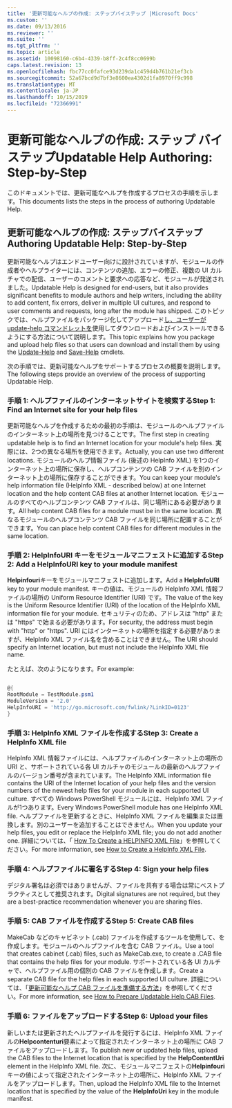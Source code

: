 ```yaml
---
title: '更新可能なヘルプの作成: ステップバイステップ |Microsoft Docs'
ms.custom: ''
ms.date: 09/13/2016
ms.reviewer: ''
ms.suite: ''
ms.tgt_pltfrm: ''
ms.topic: article
ms.assetid: 10098160-c6b4-4339-b8ff-2c4f8cc0699b
caps.latest.revision: 13
ms.openlocfilehash: fbc77cc0fafce93d239da1c459d4b761b21ef3cb
ms.sourcegitcommit: 52a67bcd9d7bf3e8600ea4302d1fa8970ff9c998
ms.translationtype: MT
ms.contentlocale: ja-JP
ms.lasthandoff: 10/15/2019
ms.locfileid: "72366991"
---
```

# <a name="updatable-help-authoring-step-by-step"></a><span data-ttu-id="42f83-102">更新可能なヘルプの作成: ステップ バイ ステップ</span><span class="sxs-lookup"><span data-stu-id="42f83-102">Updatable Help Authoring: Step-by-Step</span></span>

<span data-ttu-id="42f83-103">このドキュメントでは、更新可能なヘルプを作成するプロセスの手順を示します。</span><span class="sxs-lookup"><span data-stu-id="42f83-103">This documents lists the steps in the process of authoring Updatable Help.</span></span>

## <a name="authoring-updatable-help-step-by-step"></a><span data-ttu-id="42f83-104">更新可能なヘルプの作成: ステップバイステップ</span><span class="sxs-lookup"><span data-stu-id="42f83-104">Authoring Updatable Help: Step-by-Step</span></span>

<span data-ttu-id="42f83-105">更新可能なヘルプはエンドユーザー向けに設計されていますが、モジュールの作成者やヘルプライターには、コンテンツの追加、エラーの修正、複数の UI カルチャでの配信、ユーザーのコメントと要求への応答など、モジュールが発送されました。</span><span class="sxs-lookup"><span data-stu-id="42f83-105">Updatable Help is designed for end-users, but it also provides significant benefits to module authors and help writers, including the ability to add content, fix errors, deliver in multiple UI cultures, and respond to user comments and requests, long after the module has shipped.</span></span> <span data-ttu-id="42f83-106">このトピックでは、ヘルプファイルをパッケージ化してアップロード[し、ユーザーが update-help コマンド](/powershell/module/Microsoft.PowerShell.Core/Update-Help)[レットを](/powershell/module/Microsoft.PowerShell.Core/Save-Help)使用してダウンロードおよびインストールできるようにする方法について説明します。</span><span class="sxs-lookup"><span data-stu-id="42f83-106">This topic explains how you package and upload help files so that users can download and install them by using the [Update-Help](/powershell/module/Microsoft.PowerShell.Core/Update-Help) and [Save-Help](/powershell/module/Microsoft.PowerShell.Core/Save-Help) cmdlets.</span></span>

<span data-ttu-id="42f83-107">次の手順では、更新可能なヘルプをサポートするプロセスの概要を説明します。</span><span class="sxs-lookup"><span data-stu-id="42f83-107">The following steps provide an overview of the process of supporting Updatable Help.</span></span>

### <a name="step-1-find-an-internet-site-for-your-help-files"></a><span data-ttu-id="42f83-108">手順 1: ヘルプファイルのインターネットサイトを検索する</span><span class="sxs-lookup"><span data-stu-id="42f83-108">Step 1: Find an Internet site for your help files</span></span>

<span data-ttu-id="42f83-109">更新可能なヘルプを作成するための最初の手順は、モジュールのヘルプファイルのインターネット上の場所を見つけることです。</span><span class="sxs-lookup"><span data-stu-id="42f83-109">The first step in creating updatable help is to find an Internet location for your module's help files.</span></span> <span data-ttu-id="42f83-110">実際には、2つの異なる場所を使用できます。</span><span class="sxs-lookup"><span data-stu-id="42f83-110">Actually, you can use two different locations.</span></span> <span data-ttu-id="42f83-111">モジュールのヘルプ情報ファイル (後述の HelpInfo XML) を1つのインターネット上の場所に保存し、ヘルプコンテンツの CAB ファイルを別のインターネット上の場所に保存することができます。</span><span class="sxs-lookup"><span data-stu-id="42f83-111">You can keep your module's help information file (HelpInfo XML - described below) at one Internet location and the help content CAB files at another Internet location.</span></span> <span data-ttu-id="42f83-112">モジュールのすべてのヘルプコンテンツ CAB ファイルは、同じ場所にある必要があります。</span><span class="sxs-lookup"><span data-stu-id="42f83-112">All help content CAB files for a module must be in the same location.</span></span> <span data-ttu-id="42f83-113">異なるモジュールのヘルプコンテンツ CAB ファイルを同じ場所に配置することができます。</span><span class="sxs-lookup"><span data-stu-id="42f83-113">You can place help content CAB files for different modules in the same location.</span></span>

### <a name="step-2-add-a-helpinfouri-key-to-your-module-manifest"></a><span data-ttu-id="42f83-114">手順 2: HelpInfoURI キーをモジュールマニフェストに追加する</span><span class="sxs-lookup"><span data-stu-id="42f83-114">Step 2: Add a HelpInfoURI key to your module manifest</span></span>

<span data-ttu-id="42f83-115">**Helpinfouri**キーをモジュールマニフェストに追加します。</span><span class="sxs-lookup"><span data-stu-id="42f83-115">Add a **HelpInfoURI** key to your module manifest.</span></span> <span data-ttu-id="42f83-116">キーの値は、モジュールの HelpInfo XML 情報ファイルの場所の Uniform Resource Identifier (URI) です。</span><span class="sxs-lookup"><span data-stu-id="42f83-116">The value of the key is the Uniform Resource Identifier (URI) of the location of the HelpInfo XML information file for your module.</span></span> <span data-ttu-id="42f83-117">セキュリティのため、アドレスは "http" または "https" で始まる必要があります。</span><span class="sxs-lookup"><span data-stu-id="42f83-117">For security, the address must begin with "http" or "https".</span></span> <span data-ttu-id="42f83-118">URI にはインターネットの場所を指定する必要がありますが、HelpInfo XML ファイル名を含めることはできません。</span><span class="sxs-lookup"><span data-stu-id="42f83-118">The URI should specify an Internet location, but must not include the HelpInfo XML file name.</span></span>

<span data-ttu-id="42f83-119">たとえば、次のようになります。</span><span class="sxs-lookup"><span data-stu-id="42f83-119">For example:</span></span>

```powershell

@{
RootModule = TestModule.psm1
ModuleVersion = '2.0'
HelpInfoURI = 'http://go.microsoft.com/fwlink/?LinkID=0123'
}
```

### <a name="step-3-create-a-helpinfo-xml-file"></a><span data-ttu-id="42f83-120">手順 3: HelpInfo XML ファイルを作成する</span><span class="sxs-lookup"><span data-stu-id="42f83-120">Step 3: Create a HelpInfo XML file</span></span>

<span data-ttu-id="42f83-121">HelpInfo XML 情報ファイルには、ヘルプファイルのインターネット上の場所の URI と、サポートされている各 UI カルチャのモジュールの最新のヘルプファイルのバージョン番号が含まれています。</span><span class="sxs-lookup"><span data-stu-id="42f83-121">The HelpInfo XML information file contains the URI of the Internet location of your help files and the version numbers of the newest help files for your module in each supported UI culture.</span></span> <span data-ttu-id="42f83-122">すべての Windows PowerShell モジュールには、HelpInfo XML ファイルが1つあります。</span><span class="sxs-lookup"><span data-stu-id="42f83-122">Every Windows PowerShell module has one HelpInfo XML file.</span></span> <span data-ttu-id="42f83-123">ヘルプファイルを更新するときに、HelpInfo XML ファイルを編集または置換します。別のユーザーを追加することはできません。</span><span class="sxs-lookup"><span data-stu-id="42f83-123">When you update your help files, you edit or replace the HelpInfo XML file; you do not add another one.</span></span> <span data-ttu-id="42f83-124">詳細については、「 [How To Create a HELPINFO XML File](./how-to-create-a-helpinfo-xml-file.md)」を参照してください。</span><span class="sxs-lookup"><span data-stu-id="42f83-124">For more information, see [How to Create a HelpInfo XML File](./how-to-create-a-helpinfo-xml-file.md).</span></span>

### <a name="step-4-sign-your-help-files"></a><span data-ttu-id="42f83-125">手順 4: ヘルプファイルに署名する</span><span class="sxs-lookup"><span data-stu-id="42f83-125">Step 4: Sign your help files</span></span>

<span data-ttu-id="42f83-126">デジタル署名は必須ではありませんが、ファイルを共有する場合は常にベストプラクティスとして推奨されます。</span><span class="sxs-lookup"><span data-stu-id="42f83-126">Digital signatures are not required, but they are a best-practice recommendation whenever you are sharing files.</span></span>

### <a name="step-5-create-cab-files"></a><span data-ttu-id="42f83-127">手順 5: CAB ファイルを作成する</span><span class="sxs-lookup"><span data-stu-id="42f83-127">Step 5: Create CAB files</span></span>

<span data-ttu-id="42f83-128">MakeCab などのキャビネット (.cab) ファイルを作成するツールを使用して、を作成します。モジュールのヘルプファイルを含む CAB ファイル。</span><span class="sxs-lookup"><span data-stu-id="42f83-128">Use a tool that creates cabinet (.cab) files, such as MakeCab.exe, to create a .CAB file that contains the help files for your module.</span></span> <span data-ttu-id="42f83-129">サポートされている各 UI カルチャで、ヘルプファイル用の個別の CAB ファイルを作成します。</span><span class="sxs-lookup"><span data-stu-id="42f83-129">Create a separate CAB file for the help files in each supported UI culture.</span></span> <span data-ttu-id="42f83-130">詳細については、「[更新可能なヘルプ CAB ファイルを準備する方法](./how-to-prepare-updatable-help-cab-files.md)」を参照してください。</span><span class="sxs-lookup"><span data-stu-id="42f83-130">For more information, see [How to Prepare Updatable Help CAB Files](./how-to-prepare-updatable-help-cab-files.md).</span></span>

### <a name="step-6-upload-your-files"></a><span data-ttu-id="42f83-131">手順 6: ファイルをアップロードする</span><span class="sxs-lookup"><span data-stu-id="42f83-131">Step 6: Upload your files</span></span>

<span data-ttu-id="42f83-132">新しいまたは更新されたヘルプファイルを発行するには、HelpInfo XML ファイルの**Helpcontenturi**要素によって指定されたインターネット上の場所に CAB ファイルをアップロードします。</span><span class="sxs-lookup"><span data-stu-id="42f83-132">To publish new or updated help files, upload the CAB files to the Internet location that is specified by the **HelpContentUri** element in the HelpInfo XML file.</span></span> <span data-ttu-id="42f83-133">次に、モジュールマニフェストの**Helpinfouri**キーの値によって指定されたインターネット上の場所に、HelpInfo XML ファイルをアップロードします。</span><span class="sxs-lookup"><span data-stu-id="42f83-133">Then, upload the HelpInfo XML file to the Internet location that is specified by the value of the **HelpInfoUri** key in the module manifest.</span></span>
